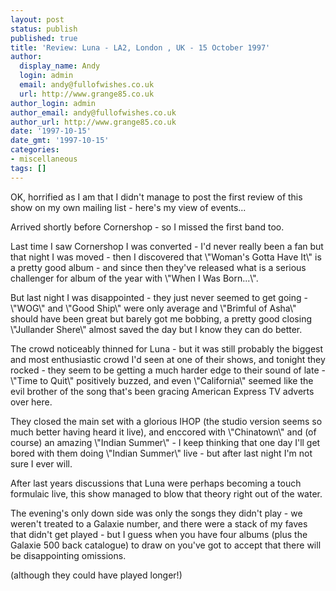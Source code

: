 ```yaml
---
layout: post
status: publish
published: true
title: 'Review: Luna - LA2, London , UK - 15 October 1997'
author:
  display_name: Andy
  login: admin
  email: andy@fullofwishes.co.uk
  url: http://www.grange85.co.uk
author_login: admin
author_email: andy@fullofwishes.co.uk
author_url: http://www.grange85.co.uk
date: '1997-10-15'
date_gmt: '1997-10-15'
categories:
- miscellaneous
tags: []
---
```

<p>OK, horrified as I am that I didn't manage to post the first review of this show on my own mailing list - here's my view of events... </p>
<p>Arrived shortly before Cornershop - so I missed the first band too. </p>
<p>Last time I saw Cornershop I was converted - I'd never really been a fan but that night I was moved - then I discovered that \"Woman's Gotta Have It\" is a pretty good album - and since then they've released what is a serious challenger for album of the year with \"When I Was Born...\". </p>
<p>But last night I was disappointed - they just never seemed to get going - \"WOG\" and \"Good Ship\" were only average and \"Brimful of Asha\" should have been great but barely got me bobbing, a pretty good closing \"Jullander Shere\" almost saved the day but I know they can do better. </p>
<p>The crowd noticeably thinned for Luna - but it was still probably the biggest and most enthusiastic crowd I'd seen at one of their shows, and tonight they rocked - they seem to be getting a much harder edge to their sound of late - \"Time to Quit\" positively buzzed, and even \"California\" seemed like the evil brother of the song that's been gracing American Express TV adverts over here. </p>
<p>They closed the main set with a glorious IHOP (the studio version seems so much better having heard it live), and enccored with \"Chinatown\" and (of course) an amazing \"Indian Summer\" - I keep thinking that one day I'll get bored with them doing \"Indian Summer\" live - but after last night I'm not sure I ever will. </p>
<p>After last years discussions that Luna were perhaps becoming a touch formulaic live, this show managed to blow that theory right out of the water. </p>
<p>The evening's only down side was only the songs they didn't play - we weren't treated to a Galaxie number, and there were a stack of my faves that didn't get played - but I guess when you have four albums (plus the Galaxie 500 back catalogue) to draw on you've got to accept that there will be disappointing omissions. </p>
<p>(although they could have played longer!) </p>
